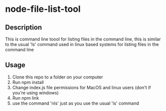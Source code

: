 # node-file-list-tool

<h2>Description</h2>
This is command line toool for listing files in the command line, this is similar to the usual 'ls' command used in linux based systems for listing files in the command line

<h2>Usage</h2>
<ol>
<li>Clone this repo to a folder on your computer</li>
<li>Run npm install</li>
<li>Change index.js file permissions for MacOS and linux users (don't if you're using windows)</li>
<li>Run npm link</li>
<li>use the command 'nls' just as you use the usual 'ls' command</li>
</ol>
